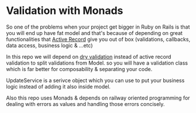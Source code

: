 # Validation with Monads

So one of the problems when your project get bigger in Ruby on Rails is that you will end up have fat model and that's because of depending on great functionalities that [Active Record](https://guides.rubyonrails.org/active_record_basics.html) give you out of box (validations, callbacks, data access, business logic & ...etc)

In this repo we will depend on [dry validation](https://dry-rb.org/gems/dry-validation/master/) instead of active record validation to split validations from Model. so you will have a validation class which is far
better for composability & separating your code.

UpdateService is a serivce object which you can use to put your business logic instead of adding it also inside model.

Also this repo uses Monads & depends on railway oriented programming for dealing with errors as values and handling those errors concisely.
